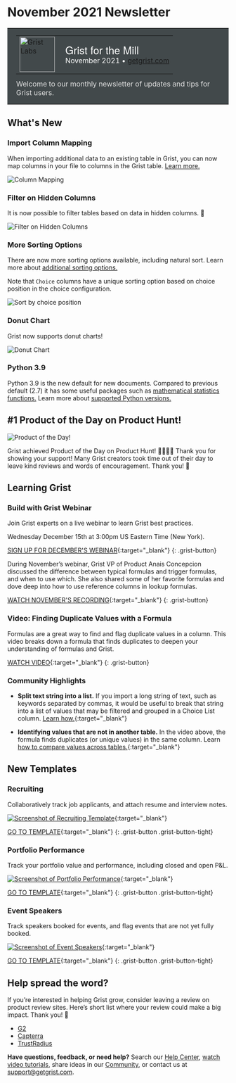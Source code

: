 # November 2021 Newsletter

<style>
  /* restore some poorly overridden defaults */
  .newsletter-header .table {
    background-color: initial;
    border: initial;
  }
  .newsletter-header .table > tbody > tr > td {
    padding: initial;
    border: initial;
    vertical-align: initial;
  }
  .newsletter-header img.header-img {
    padding: initial;
    max-width: initial;
    display: initial;
    padding: initial;
    line-height: initial;
    background-color: initial;
    border: initial;
    border-radius: initial;
    margin: initial;
  }

  /* copy newsletter styles, with a prefix for sufficient specificity */
  .newsletter-header .header {
    border: none;
    padding: 0;
    margin: 0;
  }
  .newsletter-header table > tbody > tr > td.header-image {
    width: 80px;
    padding-right: 16px;
  }
  .newsletter-header table > tbody > tr > td.header-text {
    background-color: #42494B;
    padding: 16px 20px;
  }
  .newsletter-header table.header-top {
    border: none;
    padding: 0;
    margin: 0;
    width: 100%;
  }
  .header-title {
    font-family: Helvetica Neue, Helvetica, Arial, sans-serif;
    font-size: 24px;
    line-height: 28px;
    color: #FFFFFF;
  }
  .header-month {
    color: #FFFFFF;
  }
  .header-welcome {
    margin-top: 12px;
    color: #FFFFFF;
  }
</style>
<div class="newsletter-header">
<table class="header" cellpadding="0" cellspacing="0" border="0"><tr>
  <td class="header-text">
    <table class="header-top"><tr>
      <td class="header-image">
        <a href="https://www.getgrist.com">
          <img class="header-img" srcimages/newsletters/grist-labs.png" width="80" height="80" alt="Grist Labs" border="0">
        </a>
      </td>
      <td class="header-top-text">
        <div class="header-title">Grist for the Mill</div>
        <div class="header-month">November 2021
          &#8226; <a href="https://www.getgrist.com/">getgrist.com</a></div>
      </td>
    </tr></table>
    <div class="header-welcome" style="color: #e0e0e0;">
      Welcome to our monthly newsletter of updates and tips for Grist users.
    </div>
  </td>
</tr></table>
</div>

## What's New

### Import Column Mapping

When importing additional data to an existing table in Grist, you can now map columns in your file to columns in the Grist table. [Learn more.](../en/imports.md#importing-more-data)

![Column Mapping](images/newsletters/2021-11/column-mapping.gif)

### Filter on Hidden Columns

It is now possible to filter tables based on data in hidden columns. 👻

![Filter on Hidden Columns](images/newsletters/2021-11/hidden-column-filtering.gif)

### More Sorting Options

There are now more sorting options available, including natural sort. Learn more about [additional sorting options.](../en/search-sort-filter.md#advance-sorting-options)

Note that `Choice` columns have a unique sorting option based on choice position in the choice configuration.

![Sort by choice position](images/newsletters/2021-11/sort-choice-position.png)

### Donut Chart

Grist now supports donut charts!

![Donut Chart](images/newsletters/2021-11/donut-chart.png)

### Python 3.9

Python 3.9 is the new default for new documents. Compared to previous default (2.7) it has some useful packages such as [mathematical statistics functions.](https://docs.python.org/3.9/library/statistics.html) Learn more about [supported Python versions.](../en/python.md#supported-python-versions)

## #1 Product of the Day on Product Hunt!

![Product of the Day!](images/newsletters/2021-11/product-of-the-day.png)

Grist achieved Product of the Day on Product Hunt! 🎉🚀🐱‍🚀 Thank you for showing your support! Many Grist creators took time out of their day to leave kind reviews and words of encouragement. Thank you! 🙏

## Learning Grist

### Build with Grist Webinar

Join Grist experts on a live webinar to learn Grist best practices. 

Wednesday December 15th at 3:00pm US Eastern Time (New York).


[SIGN UP FOR DECEMBER'S WEBINAR](https://www.getgrist.com/learn-grist-webinar/){:target="\_blank"}
{: .grist-button}

During November’s webinar, Grist VP of Product Anais Concepcion discussed the difference between typical formulas and trigger formulas, and when to use which. She also shared some of her favorite formulas and dove deep into how to use reference columns in lookup formulas. 

[WATCH NOVEMBER'S RECORDING](https://www.youtube.com/watch?v=0qVDPZd2w9I){:target="\_blank"}
{: .grist-button}

### Video: Finding Duplicate Values with a Formula

Formulas are a great way to find and flag duplicate values in a column. This video breaks down a formula that finds duplicates to deepen your understanding of formulas and Grist.

[WATCH VIDEO](https://www.youtube.com/watch?v=7lNz2Mw7yyw){:target="\_blank"}
{: .grist-button}

### Community Highlights

* **Split text string into a list.** If you import a long string of text, such as keywords separated by commas, it would be useful to break that string into a list of values that may be filtered and grouped in a Choice List column. [Learn how.](https://community.getgrist.com/t/string-split-text-to-columns-delimiter/){:target="\_blank"}

* **Identifying values that are not in another table.** In the video above, the formula finds duplicates (or unique values) in the same column. Learn [how to compare values across tables.](https://community.getgrist.com/t/identifying-values-that-are-not-in-another-table/){:target="\_blank"}

## New Templates

### Recruiting

Collaboratively track job applicants, and attach resume and interview notes.

[![Screenshot of Recruiting Template](images/newsletters/2021-11/recruiting.png)](https://templates.getgrist.com/d7NBjwRKqrzp/Recruiting){:target="\_blank"}

[GO TO TEMPLATE](https://templates.getgrist.com/d7NBjwRKqrzp/Recruiting){:target="\_blank"}
{: .grist-button .grist-button-tight}

### Portfolio Performance

Track your portfolio value and performance, including closed and open P&L.

[![Screenshot of Portfolio Performance](images/newsletters/2021-11/portfolio-performance.png)](https://templates.getgrist.com/9B3BFbo3km1w/Portfolio-Performance){:target="\_blank"}

[GO TO TEMPLATE](https://templates.getgrist.com/9B3BFbo3km1w/Portfolio-Performance){:target="\_blank"}
{: .grist-button .grist-button-tight}

### Event Speakers

Track speakers booked for events, and flag events that are not yet fully booked.

[![Screenshot of Event Speakers](images/newsletters/2021-11/events-speakers.png)](https://templates.getgrist.com/iCJe3aXg7Ha4/Event-Speakers){:target="\_blank"}

[GO TO TEMPLATE](https://templates.getgrist.com/iCJe3aXg7Ha4/Event-Speakers){:target="\_blank"}
{: .grist-button .grist-button-tight}

## Help spread the word?
If you’re interested in helping Grist grow, consider leaving a review on product review sites. Here’s  short list where your review could make a big impact. Thank you! 🙏


* [G2](https://www.g2.com/products/grist/)
* [Capterra](https://www.capterra.com/p/232821/Grist/)
* [TrustRadius](https://www.trustradius.com/products/grist/)

**Have questions, feedback, or need help?** Search our [Help Center](../en/index.md), [watch video
tutorials](https://www.youtube.com/channel/UCx0ioQrrC-bIrkmZ7ZULr0g/playlists), share ideas in our
[Community](https://community.getgrist.com), or contact us at <support@getgrist.com>.